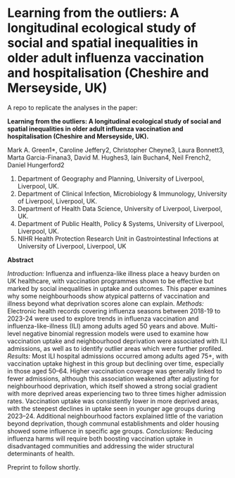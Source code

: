 # Learning from the outliers: A longitudinal ecological study of social and spatial inequalities in older adult influenza vaccination and hospitalisation (Cheshire and Merseyside, UK)

A repo to replicate the analyses in the paper:

**Learning from the outliers: A longitudinal ecological study of social and spatial inequalities in older adult influenza vaccination and hospitalisation (Cheshire and Merseyside, UK).** 

Mark A. Green1*, Caroline Jeffery2, Christopher Cheyne3, Laura Bonnett3, Marta Garcia-Finana3, David M. Hughes3, Iain Buchan4, Neil French2, Daniel Hungerford2

1.	Department of Geography and Planning, University of Liverpool, Liverpool, UK.
2.	Department of Clinical Infection, Microbiology & Immunology, University of Liverpool, Liverpool, UK.
3.	Department of Health Data Science, University of Liverpool, Liverpool, UK.
4.	Department of Public Health, Policy & Systems, University of Liverpool, Liverpool, UK.
5.	NIHR Health Protection Research Unit in Gastrointestinal Infections at University of Liverpool, Liverpool, UK

**Abstract**

*Introduction:* Influenza and influenza-like illness place a heavy burden on UK healthcare, with vaccination programmes shown to be effective but marked by social inequalities in uptake and outcomes. This paper examines why some neighbourhoods show atypical patterns of vaccination and illness beyond what deprivation scores alone can explain.
*Methods:* Electronic health records covering influenza seasons between 2018-19 to 2023-24 were used to explore trends in influenza vaccination and influenza-like-illness (ILI) among adults aged 50 years and above. Multi-level negative binomial regression models were used to examine how vaccination uptake and neighbourhood deprivation were associated with ILI admissions, as well as to identify outlier areas which were further profiled.
*Results:* Most ILI hospital admissions occurred among adults aged 75+, with vaccination uptake highest in this group but declining over time, especially in those aged 50–64. Higher vaccination coverage was generally linked to fewer admissions, although this association weakened after adjusting for neighbourhood deprivation, which itself showed a strong social gradient with more deprived areas experiencing two to three times higher admission rates. Vaccination uptake was consistently lower in more deprived areas, with the steepest declines in uptake seen in younger age groups during 2023–24. Additional neighbourhood factors explained little of the variation beyond deprivation, though communal establishments and older housing showed some influence in specific age groups.
*Conclusions:* Reducing influenza harms will require both boosting vaccination uptake in disadvantaged communities and addressing the wider structural determinants of health.

Preprint to follow shortly.

